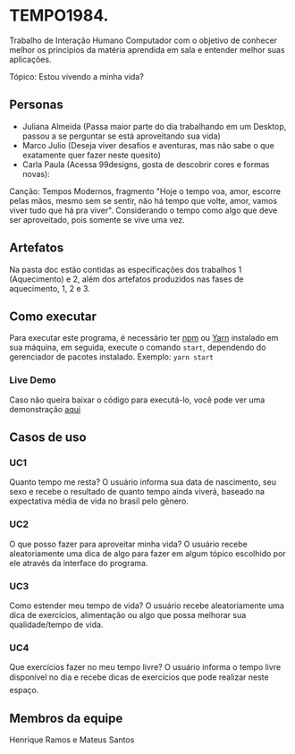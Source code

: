 # TEMPO1984. 

Trabalho de Interação Humano Computador com o objetivo de conhecer melhor os principios da matéria aprendida em sala e entender melhor suas aplicações.

Tópico: Estou vivendo a minha vida?

## Personas 
- Juliana Almeida (Passa maior parte do dia trabalhando em um Desktop, passou a se perguntar se está aproveitando sua vida) 
- Marco Julio (Deseja viver desafios e aventuras, mas não sabe o que exatamente quer fazer neste quesito) 
- Carla Paula (Acessa 99designs, gosta de descobrir cores e formas novas): 

Canção: Tempos Modernos, fragmento "Hoje o tempo voa, amor, escorre pelas mãos, mesmo sem se sentir, não há tempo que volte, amor, vamos viver tudo que há pra viver". Considerando o tempo como algo que deve ser aproveitado, pois somente se vive uma vez.

## Artefatos
Na pasta doc estão contidas as especificações dos trabalhos 1 (Aquecimento) e 2, além dos artefatos produzidos nas fases de aquecimento, 1, 2 e 3.

## Como executar
Para executar este programa, é necessário ter [npm](https://www.npmjs.com) ou [Yarn](https://yarnpkg.com/) instalado em sua máquina, em seguida, execute o comando ```start```, dependendo do gerenciador de pacotes instalado. Exemplo:
```yarn start```
### Live Demo
Caso não queira baixar o código para executá-lo, você pode ver uma demonstração [aqui](https://alberoneramos.github.io/TEMPO1984/)

## Casos de uso 
### UC1 
Quanto tempo me resta? O usuário informa sua data de nascimento, seu sexo e recebe o resultado de quanto tempo ainda viverá, baseado na expectativa média de vida no brasil pelo gênero.
### UC2
O que posso fazer para aproveitar minha vida? O usuário recebe aleatoriamente uma dica de algo para fazer em algum tópico escolhido por ele através da interface do programa.
### UC3
Como estender meu tempo de vida? O usuário recebe aleatoriamente uma dica de exercícios, alimentação ou algo que possa melhorar sua qualidade/tempo de vida.
### UC4
Que exercícios fazer no meu tempo livre? O usuário informa o tempo livre disponível no dia e recebe dicas de exercícios que pode realizar neste espaço.

## Membros da equipe 
Henrique Ramos e Mateus Santos

